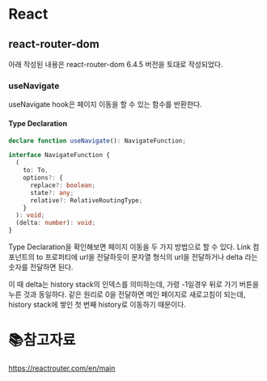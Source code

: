 # React

## react-router-dom

아래 작성된 내용은 react-router-dom 6.4.5 버전을 토대로 작성되었다.

### useNavigate

useNavigate hook은 페이지 이동을 할 수 있는 함수를 반환한다. 

####  Type Declaration

```ts
declare function useNavigate(): NavigateFunction;

interface NavigateFunction {
  (
    to: To,
    options?: {
      replace?: boolean;
      state?: any;
      relative?: RelativeRoutingType;
    }
  ): void;
  (delta: number): void;
}
```

Type Declaration을 확인해보면 페이지 이동을 두 가지 방법으로 할 수 있다. Link 컴포넌트의 to 프로퍼티에 url을 전달하듯이 문자열 형식의 url을 전달하거나 delta 라는 숫자를 전달하면 된다.

이 때 delta는 history stack의 인덱스를 의미하는데, 가령 -1일경우 뒤로 가기 버튼을 누른 것과 동일하다. 같은 원리로 0을 전달하면 메인 페이지로 새로고침이 되는데, history stack에 쌓인 첫 번째 history로 이동하기 때문이다.

# :books:참고자료

https://reactrouter.com/en/main





